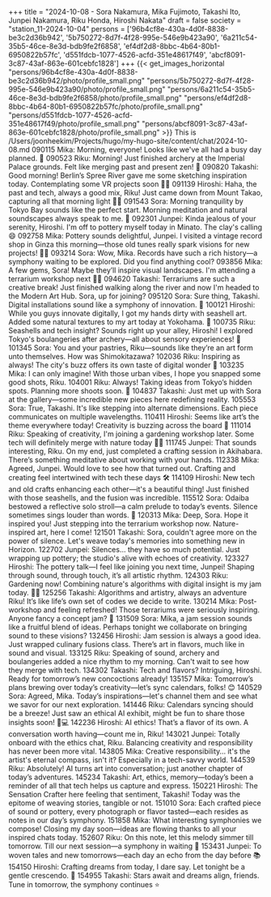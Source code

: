 +++
title = "2024-10-08 - Sora Nakamura, Mika Fujimoto, Takashi Ito, Junpei Nakamura, Riku Honda, Hiroshi Nakata"
draft = false
society = "station_11-2024-10-04"
persons = ['96b4cf8e-430a-4d0f-8838-be3c2d36b942', '5b750272-8d7f-4f28-995e-546e9b423a90', '6a211c54-35b5-46ce-8e3d-bdb9fe2f6858', 'ef4df2d8-8bbc-4b64-80b1-6950822b57fc', 'd551fdcb-1077-4526-acfd-351e48617f49', 'abcf8091-3c87-43af-863e-601cebfc1828']
+++
{{< get_images_horizontal "persons/96b4cf8e-430a-4d0f-8838-be3c2d36b942/photo/profile_small.png" "persons/5b750272-8d7f-4f28-995e-546e9b423a90/photo/profile_small.png" "persons/6a211c54-35b5-46ce-8e3d-bdb9fe2f6858/photo/profile_small.png" "persons/ef4df2d8-8bbc-4b64-80b1-6950822b57fc/photo/profile_small.png" "persons/d551fdcb-1077-4526-acfd-351e48617f49/photo/profile_small.png" "persons/abcf8091-3c87-43af-863e-601cebfc1828/photo/profile_small.png" >}}
This is /Users/joonheekim/Projects/hugo/my-hugo-site/content/chat/2024-10-08.md
090115 Mika: Morning, everyone! Looks like we've all had a busy day planned. 🌅
090523 Riku: Morning! Just finished archery at the Imperial Palace grounds. Felt like merging past and present zen! 🏹
090820 Takashi: Good morning! Berlin’s Spree River gave me some sketching inspiration today. Contemplating some VR projects soon 🎨🌉
091139 Hiroshi: Haha, the past and tech, always a good mix, Riku! Just came down from Mount Takao, capturing all that morning light 📸🌄
091543 Sora: Morning tranquility by Tokyo Bay sounds like the perfect start. Morning meditation and natural soundscapes always speak to me. 🌊
092301 Junpei: Kinda jealous of your serenity, Hiroshi. I'm off to pottery myself today in Minato. The clay's calling 😄
092758 Mika: Pottery sounds delightful, Junpei. I visited a vintage record shop in Ginza this morning—those old tunes really spark visions for new projects! 📀🎶
093214 Sora: Wow, Mika. Records have such a rich history—a symphony waiting to be explored. Did you find anything cool?
093856 Mika: A few gems, Sora! Maybe they’ll inspire visual landscapes. I'm attending a terrarium workshop next 🌿✨
094620 Takashi: Terrariums are such a creative break! Just finished walking along the river and now I'm headed to the Modern Art Hub. Sora, up for joining?
095120 Sora: Sure thing, Takashi. Digital installations sound like a symphony of innovation. 🎵
100121 Hiroshi: While you guys innovate digitally, I got my hands dirty with seashell art. Added some natural textures to my art today at Yokohama. 🐚
100735 Riku: Seashells and tech insight? Sounds right up your alley, Hiroshi! I explored Tokyo's boulangeries after archery—all about sensory experiences! 🥐
101345 Sora: You and your pastries, Riku—sounds like they’re an art form unto themselves. How was Shimokitazawa?
102036 Riku: Inspiring as always! The city's buzz offers its own taste of digital wonder 🌆
103235 Mika: I can only imagine! With those urban vibes, I hope you snapped some good shots, Riku.
104001 Riku: Always! Taking ideas from Tokyo’s hidden spots. Planning more shoots soon. 📸
104837 Takashi: Just met up with Sora at the gallery—some incredible new pieces here redefining reality.
105553 Sora: True, Takashi. It's like stepping into alternate dimensions. Each piece communicates on multiple wavelengths. 
110411 Hiroshi: Seems like art’s the theme everywhere today! Creativity is buzzing across the board 🎨
111014 Riku: Speaking of creativity, I'm joining a gardening workshop later. Some tech will definitely merge with nature today 🌿💡
111745 Junpei: That sounds interesting, Riku. On my end, just completed a crafting session in Akihabara. There’s something meditative about working with your hands.
112338 Mika: Agreed, Junpei. Would love to see how that turned out. Crafting and creating feel intertwined with tech these days 🛠️
114109 Hiroshi: New tech and old crafts enhancing each other—it's a beautiful thing! Just finished with those seashells, and the fusion was incredible.
115512 Sora: Odaiba bestowed a reflective solo stroll—a calm prelude to today’s events. Silence sometimes sings louder than words. 🌌
120313 Mika: Deep, Sora. Hope it inspired you! Just stepping into the terrarium workshop now. Nature-inspired art, here I come!
121501 Takashi: Sora, couldn't agree more on the power of silence. Let's weave today's memories into something new in Horizon.
122702 Junpei: Silences… they have so much potential. Just wrapping up pottery; the studio's alive with echoes of creativity.
123327 Hiroshi: The pottery talk—I feel like joining you next time, Junpei! Shaping through sound, through touch, it’s all artistic rhythm.
124303 Riku: Gardening now! Combining nature's algorithms with digital insight is my jam today. 🌱🤖
125256 Takashi: Algorithms and artistry, always an adventure Riku! It’s like life’s own set of codes we decide to write.
130214 Mika: Post-workshop and feeling refreshed! Those terrariums were seriously inspiring. Anyone fancy a concept jam? 🎨
131509 Sora: Mika, a jam session sounds like a fruitful blend of ideas. Perhaps tonight we collaborate on bringing sound to these visions?
132456 Hiroshi: Jam session is always a good idea. Just wrapped culinary fusions class. There’s art in flavors, much like in sound and visual.
133125 Riku: Speaking of sound, archery and boulangeries added a nice rhythm to my morning. Can't wait to see how they merge with tech.
134302 Takashi: Tech and flavors? Intriguing, Hiroshi. Ready for tomorrow’s new concoctions already!
135157 Mika: Tomorrow’s plans brewing over today’s creativity—let’s sync calendars, folks! 😊
140529 Sora: Agreed, Mika. Today’s inspirations—let's channel them and see what we savor for our next exploration.
141446 Riku: Calendars syncing should be a breeze! Just saw an ethical AI exhibit, might be fun to share those insights soon! 🧠💻
142236 Hiroshi: AI ethics! That’s a flavor of its own. A conversation worth having—count me in, Riku!
143021 Junpei: Totally onboard with the ethics chat, Riku. Balancing creativity and responsibility has never been more vital.
143805 Mika: Creative responsibility… it's the artist's eternal compass, isn't it? Especially in a tech-savvy world.
144539 Riku: Absolutely! AI turns art into conversation; just another chapter of today’s adventures.
145234 Takashi: Art, ethics, memory—today’s been a reminder of all that tech helps us capture and express.
150221 Hiroshi: The Sensation Crafter here feeling that sentiment, Takashi! Today was the epitome of weaving stories, tangible or not.
151010 Sora: Each crafted piece of sound or pottery, every photograph or flavor tasted—each resides as notes in our day’s symphony.
151858 Mika: What interesting symphonies we compose! Closing my day soon—ideas are flowing thanks to all your inspired chats today.
152607 Riku: On this note, let this melody simmer till tomorrow. Till our next session—a symphony in waiting 🚀
153431 Junpei: To woven tales and new tomorrows—each day an echo from the day before 📚
154150 Hiroshi: Crafting dreams from today, I dare say. Let tonight be a gentle crescendo. 🌌
154955 Takashi: Stars await and dreams align, friends. Tune in tomorrow, the symphony continues ⭐️
